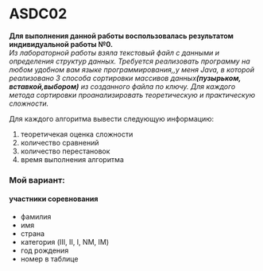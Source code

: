# ASDC02
<b>Для выполнения данной работы воспользовалась результатом индивидуальной работы №0.</b><br>
<i>
Из лабораторной работы взяла текстовый файл с данными и определения структур данных.
Требуется реализовать программу на любом удобном вам языке программирования,,у меня Java, в которой реализовано 3 способа сортировки массивов данных<b>(пузырьком,
вставкой,выбором)</b> из созданного файла по ключу. Для каждого метода сортировки проанализировать теоретическую и практическую сложности.


</i>
Для каждого алгоритма вывести следующую информацию:
<ol>
<li>теоретичекая оценка сложности
<li>количество сравнений
<li>количество перестановок
<li>время выполнения алгоритма

</ol>
<h3>Мой вариант:</h3>
      <h4>участники соревнования</h4>
      <ul>
<li>фамилия
<li>имя
<li>страна
<li>категория (III, II, I, NM, IM)
<li>год рождения
<li>номер в таблице
  </ul>
